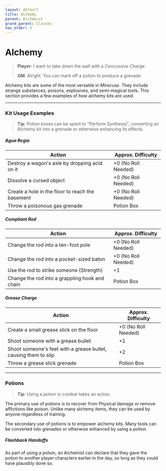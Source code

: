 ```yaml
---
layout: default
title: Alchemy
parent: Alchemist
grand_parent: Classes
nav_order: 3
---
```


# Alchemy

> **Player**: I want to take down the wall with a _Concussive Charge_.
>
> **GM**: Alright. You can mark off a potion to produce a grenade.

Alchemy kits are some of the most versatile in _Miracuse_. They include strange substances, poisons, explosives, and semi-magical tools. This section provides a few examples of how alchemy kits are used.

---

### Kit Usage Examples

> **Tip**: Potion boxes can be spent to "Perform Synthesis", converting an Alchemy kit into a grenade or otherwise enhancing its effects.

##### Agua Regia

| Action                                           | Approx. Difficulty  |
| ------------------------------------------------ | ------------------- |
| Destroy a wagon's axle by dropping acid on it    | +0 (No Roll Needed) |
| Dissolve a cursed object                         | +0 (No Roll Needed) |
| Create a hole in the floor to reach the basement | +0 (No Roll Needed) |
| Throw a poisonous gas grenade                    | Potion Box          |

##### Compliant Rod

| Action                                         | Approx. Difficulty  |
| ---------------------------------------------- | ------------------- |
| Change the rod into a ten-foot pole            | +0 (No Roll Needed) |
| Change the rod into a pocket-sized baton       | +0 (No Roll Needed) |
| Use the rod to strike someone (Strength)       | +1                  |
| Change the rod into a grappling hook and chain | Potion Box          |

##### Grease Charge

| Action                                                          | Approx. Difficulty  |
| --------------------------------------------------------------- | ------------------- |
| Create a small grease slick on the floor                        | +0 (No Roll Needed) |
| Shoot someone with a grease bullet                              | +1                  |
| Shoot someone's feet with a grease bullet, causing them to slip | +2                  |
| Throw a grease slick grenade                                    | Potion Box          |

---

### Potions

> **Tip**: Using a potion in combat takes an action.

The primary use of potions is to recover from Physical damage or remove afflictions like poison. Unlike many alchemy items, they can be used by anyone regardless of training. 

The secondary use of potions is to empower alchemy kits. Many tools can be converted into grenades or otherwise enhanced by using a potion.

##### Flashback Handoffs

As part of using a potion, an Alchemist can declare that they gave the potion to another player characters earlier in the day, so long as they could have plausibly done so.

